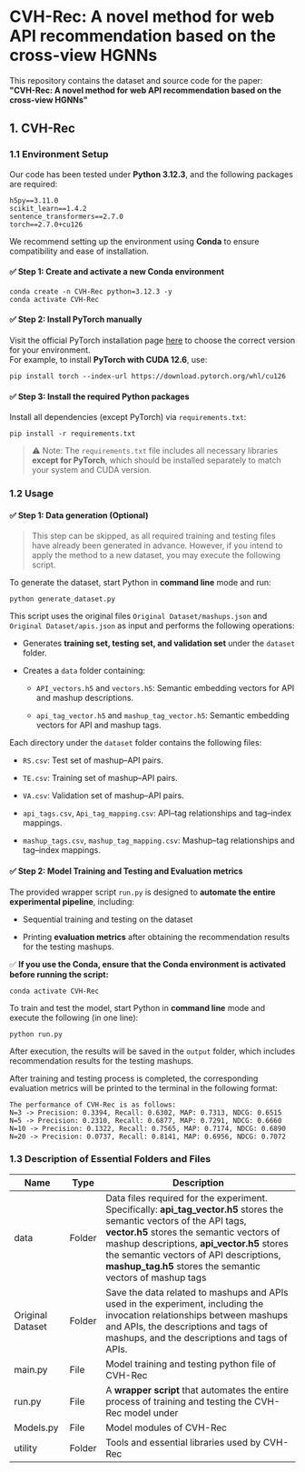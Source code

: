 # CVH-Rec: A novel method for web API recommendation based on the cross-view HGNNs

This repository contains the dataset and source code for the paper:\
**"CVH-Rec: A novel method for web API recommendation based on the cross-view HGNNs"**

## 1. CVH-Rec

### 1.1 Environment Setup

Our code has been tested under **Python 3.12.3**, and the following packages are required:

    h5py==3.11.0 
    scikit_learn==1.4.2 
    sentence_transformers==2.7.0 
    torch==2.7.0+cu126

We recommend setting up the environment using **Conda** to ensure compatibility and ease of installation.

#### ✅ Step 1: Create and activate a new Conda environment

    conda create -n CVH-Rec python=3.12.3 -y
    conda activate CVH-Rec 
    
#### ✅ Step 2: Install PyTorch manually

Visit the official PyTorch installation page [here](https://pytorch.org/) to choose the correct version for your environment.\
For example, to install **PyTorch with CUDA 12.6**, use:

    pip install torch --index-url https://download.pytorch.org/whl/cu126

#### ✅ Step 3: Install the required Python packages

Install all dependencies (except PyTorch) via `requirements.txt`:

    pip install -r requirements.txt

> ⚠️ Note: The `requirements.txt` file includes all necessary libraries **except for PyTorch**, which should be installed separately to match your system and CUDA version.


### 1.2 Usage

#### ✅ Step 1: Data generation (Optional)

> This step can be skipped, as all required training and testing files have already been generated in advance. However, if you intend to apply the method to a new dataset, you may execute the following script.

To generate the dataset, start Python in **command line** mode and run:

    python generate_dataset.py

This script uses the original files `Original Dataset/mashups.json` and `Original Dataset/apis.json` as input and performs the following operations:

*   Generates **training set, testing set, and validation set**  under the `dataset` folder.

*   Creates a `data` folder containing:

    *   `API_vectors.h5` and `vectors.h5`: Semantic embedding vectors for API and mashup descriptions.

    *   `api_tag_vector.h5` and `mashup_tag_vector.h5`: Semantic embedding vectors for API and mashup tags.

Each directory under the `dataset` folder contains the following files:

*   `RS.csv`: Test set of mashup–API pairs.

*   `TE.csv`: Training set of mashup–API pairs.

*   `VA.csv`: Validation set of mashup–API pairs.

*   `api_tags.csv`, `Api_tag_mapping.csv`: API–tag relationships and tag–index mappings.

*   `mashup_tags.csv`, `mashup_tag_mapping.csv`: Mashup–tag relationships and tag–index mappings.

#### ✅ Step 2: **Model Training and Testing and Evaluation metrics**

The provided wrapper script `run.py` is designed to **automate the entire experimental pipeline**, including:

*   Sequential training and testing on the dataset

*   Printing **evaluation metrics** after obtaining the recommendation results for the testing mashups.

✅ **If you use the Conda, ensure that the Conda environment is activated before running the script:**

    conda activate CVH-Rec

To train and test the model, start Python in **command line** mode and execute the following (in one line):

    python run.py

After execution, the results will be saved in the `output` folder, which includes recommendation results for the testing mashups.

After training and testing process is completed, the corresponding evaluation metrics will be printed to the terminal in the following format:

    The performance of CVH-Rec is as follows: 
    N=3 -> Precision: 0.3394, Recall: 0.6302, MAP: 0.7313, NDCG: 0.6515
    N=5 -> Precision: 0.2310, Recall: 0.6877, MAP: 0.7291, NDCG: 0.6660
    N=10 -> Precision: 0.1322, Recall: 0.7565, MAP: 0.7174, NDCG: 0.6890
    N=20 -> Precision: 0.0737, Recall: 0.8141, MAP: 0.6956, NDCG: 0.7072

### 1.3 Description of Essential Folders and Files

| Name          | Type   | Description                                                                                                                                                                                                                                                                                       |
| ------------- | ------ |---------------------------------------------------------------------------------------------------------------------------------------------------------------------------------------------------------------------------------------------------------------------------------------------------|
| data          | Folder | Data files required for the experiment. Specifically: **api\_tag\_vector.h5** stores the semantic vectors of the API tags, **vector.h5** stores the semantic vectors of mashup descriptions, **api\_vector.h5** stores the semantic vectors of API descriptions, **mashup\_tag.h5** stores the semantic vectors of mashup tags |
| Original Dataset | Folder | Save the data related to mashups and APIs used in the experiment, including the invocation relationships between mashups and APIs, the descriptions and tags of mashups, and the descriptions and tags of APIs.                                                                                   |
| main.py       | File   | Model training and testing python file of CVH-Rec                                                                                                                                                                                                                                                 |
| run.py        | File   | A **wrapper script** that automates the entire process of training and testing the CVH-Rec model under                                                                                                                                                                                            |
| Models.py     | File   | Model modules of CVH-Rec                                                                                                                                                                                                                                                                          |
| utility       | Folder | Tools and essential libraries used by CVH-Rec                                                                                                                                                                                                                                                     |

####

